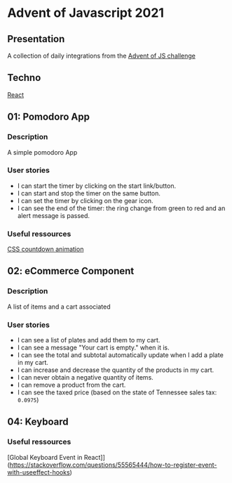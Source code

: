 # Advent of Javascript 2021

## Presentation

A collection of daily integrations from the [Advent of JS challenge](https://www.adventofjs.com/)

## Techno

[React](https://reactjs.org/)

## 01: Pomodoro App

### Description

A simple pomodoro App

### User stories

- I can start the timer by clicking on the start link/button.
- I can start and stop the timer on the same button.
- I can set the timer by clicking on the gear icon.
- I can see the end of the timer: the ring change from green to red and an alert message is passed.

### Useful ressources

[CSS countdown animation](https://spin.atomicobject.com/2018/11/08/countdown-timer-react-typescript/)

## 02: eCommerce Component

### Description

A list of items and a cart associated

### User stories

- I can see a list of plates and add them to my cart.
- I can see a message "Your cart is empty." when it is.
- I can see the total and subtotal automatically update when I add a plate in my cart.
- I can increase and decrease the quantity of the products in my cart.
- I can never obtain a negative quantity of items.
- I can remove a product from the cart.
- I can see the taxed price (based on the state of Tennessee sales tax: `0.0975`)



## 04: Keyboard

### Useful ressources

[Global Keyboard Event in React]](https://stackoverflow.com/questions/55565444/how-to-register-event-with-useeffect-hooks)